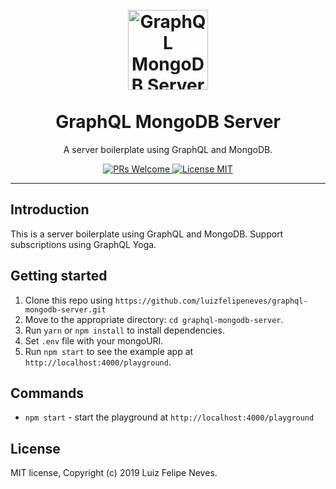 <h1 align="center">
<br>
  <a href="https://github.com/luizfelipeneves"><img src="https://i.imgur.com/C4X4AUB.png" alt="GraphQL MongoDB Server" width="128"></a>
<br>
<br>
GraphQL MongoDB Server
</h1>

<p align="center">A server boilerplate using GraphQL and MongoDB.</p>

<p align="center">
  <a href="http://makeapullrequest.com">
    <img src="https://img.shields.io/badge/PRs-welcome-brightgreen.svg?style=flat-square" alt="PRs Welcome">
  </a>
  <a href="https://opensource.org/licenses/MIT">
    <img src="https://img.shields.io/badge/license-MIT-blue.svg?style=flat-square" alt="License MIT">
  </a>
</p>

<hr />

## Introduction

This is a server boilerplate using GraphQL and MongoDB. Support subscriptions using GraphQL Yoga. 

## Getting started

1. Clone this repo using `https://github.com/luizfelipeneves/graphql-mongodb-server.git`
2. Move to the appropriate directory: `cd graphql-mongodb-server`.
4. Run `yarn` or `npm install` to install dependencies.
5. Set `.env` file with your mongoURI.
6. Run `npm start` to see the example app at `http://localhost:4000/playground`.

## Commands

- `npm start` - start the playground at `http://localhost:4000/playground`

## License

MIT license, Copyright (c) 2019 Luiz Felipe Neves.
